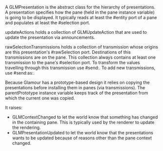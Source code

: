 A GLMPresentation is the abstract class for the hierarchy of presentations. A presentation specifies how the pane (held in the pane instance variable) is going to be displayed. It typically reads at least the #entity port of a pane and populates at least the #selection port.

updateActions holds a collection of GLMUpdateAction that are used to update the presentation via announcements.

rawSelectionTransmissions holds a collection of transmission whose origins are this presentation's #rawSelection port. Destinations of this transmissions are on the pane. This collection always contains at least one transmission to the pane's #selection port. To transform the values travelling through this transmission use #send:. To add new transmissions, use #send:as:.

Because Glamour has a prototype-based design it relies on copying the presentations before installing them in panes (via transmissions). The parentPrototype instance variable keeps track of the presentation from which the current one was copied.

It raises:
- GLMContextChanged to let the world know that something has changed in the containing pane. This is typically used by the renderer to update the rendering.
- GLMPresentationUpdated to let the world know that the presentations wants to be updated because of reasons other than the pane context changed.